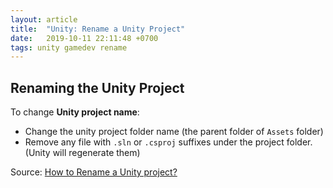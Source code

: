 ```yaml
---
layout: article
title:  "Unity: Rename a Unity Project"
date:   2019-10-11 22:11:48 +0700
tags: unity gamedev rename
---
```


## Renaming the Unity Project

To change **Unity project name**:

- Change the unity project folder name (the parent folder of `Assets` folder)
- Remove any file with `.sln` or `.csproj` suffixes under the project folder. (Unity will regenerate them)

Source: [How to Rename a Unity project?](https://stackoverflow.com/questions/45825612/how-to-rename-a-unity-project)
